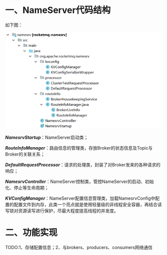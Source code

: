 # 一、NameServer代码结构

如下图：

![](https://github.com/aBlackAnt/rq-study/blob/master/nameServer/images/code_all.png?raw=true)

***NamesrvStartup***：NameServer启动类；

***RouteInfoManager***：路由信息的管理类，存放Broker的状态信息及Topic与Broker的关联关系；

***DefaultRequestProcessor***：请求的处理类，封装了对Broker发来的各种请求的响应；

***NamesrvController***：NameServer控制类，管控NameServer的启动、初始化、停止等生命周期；

***KVConfigManager***：NameServer配置信息管理类，加载NamesrvConfig中配置的配置文件到内存，此类一个亮点就是使用轻量级的非线程安全容器，再结合读写锁对资源读写进行保护，尽最大程度提高线程的并发度。

# 二、功能实现

TODO:1、存储配置信息；2、与brokers、producers、consumers网络通信